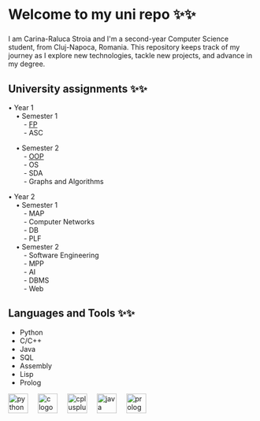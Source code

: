 <h1 align="left"> Welcome to my uni repo ✨✨ </h1>

###

<p align="left">I am Carina-Raluca Stroia and I'm a second-year Computer Science student, from Cluj-Napoca, Romania. This repository keeps track of my journey as I explore new technologies, tackle new projects, and advance in my degree.  
</p>

<h2 align="left">University assignments ✨✨ </h2>

<p align="left">  
• Year 1<br>
&nbsp;&nbsp;&nbsp;&nbsp;• Semester 1<br>
&nbsp;&nbsp;&nbsp;&nbsp;&nbsp;&nbsp;&nbsp;&nbsp;- <a href="https://github.com/cs-ubbcluj-ro/a1-916-Stroia-Carina-Raluca-2">FP</a><br>
&nbsp;&nbsp;&nbsp;&nbsp;&nbsp;&nbsp;&nbsp;&nbsp;- <a>ASC</a><br>
 
&nbsp;&nbsp;&nbsp;&nbsp;• Semester 2<br>
&nbsp;&nbsp;&nbsp;&nbsp;&nbsp;&nbsp;&nbsp;&nbsp;- <a href="https://github.com/username/oop-projects">OOP</a><br>
&nbsp;&nbsp;&nbsp;&nbsp;&nbsp;&nbsp;&nbsp;&nbsp;- OS<br>
&nbsp;&nbsp;&nbsp;&nbsp;&nbsp;&nbsp;&nbsp;&nbsp;- SDA<br>
&nbsp;&nbsp;&nbsp;&nbsp;&nbsp;&nbsp;&nbsp;&nbsp;- Graphs and Algorithms<br>

• Year 2<br>
&nbsp;&nbsp;&nbsp;&nbsp;• Semester 1<br>
&nbsp;&nbsp;&nbsp;&nbsp;&nbsp;&nbsp;&nbsp;&nbsp;- MAP<br>
&nbsp;&nbsp;&nbsp;&nbsp;&nbsp;&nbsp;&nbsp;&nbsp;- Computer Networks<br>
&nbsp;&nbsp;&nbsp;&nbsp;&nbsp;&nbsp;&nbsp;&nbsp;- DB<br>
&nbsp;&nbsp;&nbsp;&nbsp;&nbsp;&nbsp;&nbsp;&nbsp;- PLF<br>
&nbsp;&nbsp;&nbsp;&nbsp;• Semester 2<br>
&nbsp;&nbsp;&nbsp;&nbsp;&nbsp;&nbsp;&nbsp;&nbsp;- Software Engineering<br>
&nbsp;&nbsp;&nbsp;&nbsp;&nbsp;&nbsp;&nbsp;&nbsp;- MPP<br>
&nbsp;&nbsp;&nbsp;&nbsp;&nbsp;&nbsp;&nbsp;&nbsp;- AI<br>
&nbsp;&nbsp;&nbsp;&nbsp;&nbsp;&nbsp;&nbsp;&nbsp;- DBMS<br>
&nbsp;&nbsp;&nbsp;&nbsp;&nbsp;&nbsp;&nbsp;&nbsp;- Web<br>
</p>


<h2 align="left">Languages and Tools ✨✨
 </h2>

- Python
- C/C++
- Java
- SQL
- Assembly
- Lisp
- Prolog

<div align="left">
  <img src="https://cdn.jsdelivr.net/gh/devicons/devicon/icons/python/python-original.svg" height="40" alt="python logo" />
  <img width="12" />
  <img src="https://cdn.jsdelivr.net/gh/devicons/devicon/icons/c/c-original.svg" height="40" alt="c logo" />
  <img width="12" />
  <img src="https://cdn.jsdelivr.net/gh/devicons/devicon/icons/cplusplus/cplusplus-original.svg" height="40" alt="cplusplus logo" />
  <img width="12" />
  <img src="https://cdn.jsdelivr.net/gh/devicons/devicon/icons/java/java-original.svg" height="40" alt="java logo" />
  <img width="12" />
  <img src="https://cdn.jsdelivr.net/gh/devicons/devicon/icons/prolog/prolog-original.svg" height="40" alt="prolog logo" />
</div>
